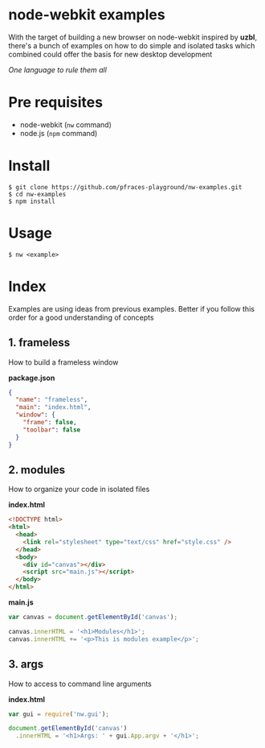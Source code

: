 # node-webkit examples

With the target of building a new browser on node-webkit inspired by **uzbl**,
there's a bunch of examples on how to do simple and isolated tasks which combined
could offer the basis for new desktop development

*One language to rule them all*

# Pre requisites

*   node-webkit (`nw` command)
*   node.js (`npm` command)

# Install

    $ git clone https://github.com/pfraces-playground/nw-examples.git
    $ cd nw-examples
    $ npm install

# Usage

    $ nw <example>

# Index

Examples are using ideas from previous examples. Better if you follow this
order for a good understanding of concepts

## 1. frameless

How to build a frameless window

**package.json**

```json
{
  "name": "frameless",
  "main": "index.html",
  "window": {
    "frame": false,
    "toolbar": false
  }
}
```

## 2. modules

How to organize your code in isolated files

**index.html**

```html
<!DOCTYPE html>
<html>
  <head>
    <link rel="stylesheet" type="text/css" href="style.css" />
  </head>
  <body>
    <div id="canvas"></div>
    <script src="main.js"></script>
  </body>
</html>
```

**main.js**

```js
var canvas = document.getElementById('canvas');

canvas.innerHTML = '<h1>Modules</h1>';
canvas.innerHTML += '<p>This is modules example</p>';
```

## 3. args

How to access to command line arguments

**index.html**

```js
var gui = require('nw.gui');

document.getElementById('canvas')
  .innerHTML = '<h1>Args: ' + gui.App.argv + '</h1>';
```
